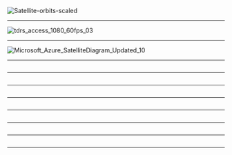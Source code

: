 ![Satellite-orbits-scaled](https://ourplnt.com/wp-content/uploads/2020/11/Satellite-orbits-scaled.jpg)

-----------
![tdrs_access_1080_60fps_03](https://svs.gsfc.nasa.gov/vis/a000000/a004200/a004201/tdrs_access_1080_60fps_03.14100_print.jpg)

----------------

![Microsoft_Azure_SatelliteDiagram_Updated_10](https://1gew6o3qn6vx9kp3s42ge0y1-wpengine.netdna-ssl.com/wp-content/uploads/prod/prod/prod/prod/prod/prod/prod/2020/10/NEW-Microsoft_Azure_SatelliteDiagram_Updated_10.15.20.jpg)

---------------

![]()

---------------

![]()

---------------

![]()

---------------

![]()

---------------

![]()

---------------

![]()

---------------

![]()

---------------
